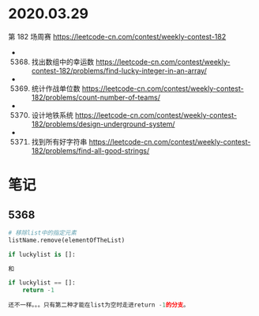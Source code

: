 
# 2020.03.29

第 182 场周赛 https://leetcode-cn.com/contest/weekly-contest-182
- 5368. 找出数组中的幸运数 https://leetcode-cn.com/contest/weekly-contest-182/problems/find-lucky-integer-in-an-array/
- 5369. 统计作战单位数 https://leetcode-cn.com/contest/weekly-contest-182/problems/count-number-of-teams/
- 5370. 设计地铁系统 https://leetcode-cn.com/contest/weekly-contest-182/problems/design-underground-system/
- 5371. 找到所有好字符串 https://leetcode-cn.com/contest/weekly-contest-182/problems/find-all-good-strings/

# 笔记

## 5368

```py
# 移除list中的指定元素
listName.remove(elementOfTheList)
```

```py
if luckylist is []:

和

if luckylist == []:
    return -1
    
还不一样。。。只有第二种才能在list为空时走进return -1的分支。
```
